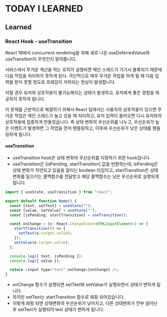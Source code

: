 # TODAY I LEARNED

## Learned

### React Hook - useTransition

React 18에서 concurrent rendering을 위해 새로 나온 useDeferredValue와 useTransition이 무엇인지 알아봅니다.

서비스에서 무거운 계산을 하는 로직이 실행되면 메인 스레드가 거기서 블록되기 때문에 다음 작업을 처리하지 못하게 된다. 극단적으로 매우 무거운 작업을 하게 될 때 다음 입력을 받지 못할 정도로 프레임이 저하되는 현상이 발생합니다.

이럴 경우 유저와 상호작용이 불가능해지는 상태가 발생하고, 유저에게 좋은 경험을 제공하지 못하게 됩니다.

이 문제를 근본적으로 해결하기 위해서 React 팀에서는 사용자의 상호작용이 있으면 무거운 작업은 메인 스레드가 놀고 있을 때 처리하고, 유저 입력이 들어오면 다시 유저와의 상호작용에 집중하게 만들었습니다. 즉 상태 변화의 우선순위를 나누고, 우선순위가 높은 이벤트가 발생하면 그 작업을 먼저 핸들링하고, 이후에 우선순위가 낮은 상태를 핸들링하게 됩니다.

#### useTransition

- useTransition hook은 상태 변화의 우선순위를 지정하기 위한 hook입니다.
- useTransition은 [isPending, startTransition] 값을 반환하는데, isPending은 상태 변화가 지연되고 있음을 알리는 boolean 타입이고, startTransition은 상태 변화를 일으키는 콜백함수를 전달받고 해당 콜백함수는 낮은 우선순위로 실행되게 됩니다.

```javascript
import { useState, useTransition } from "react";

export default function Home() {
  const [text, setText] = useState("");
  const [value, setValue] = useState("");
  const [isPending, startTransition] = useTransition();

  const onChange = (e: React.ChangeEvent<HTMLInputElement>) => {
    startTransition(() => {
      setText(e.target.value);
    });
    setValue(e.target.value);
  };

  console.log({ text, isPending });
  console.log({ value });

  return <input type="text" onChange={onChange} />;
}
```

- onChange 함수가 실행되면 setText와 setValue가 실행되면서 상태가 변하게 됩니다.
- 하지만 setText는 startTransition 함수로 래핑 되어있습니다.
- 이렇게 래핑 되면 상태변화의 우선순위가 낮아지고, 다른 상태변화가 전부 일어난 후 setText가 실행되어 text 상태가 변하게 됩니다.

